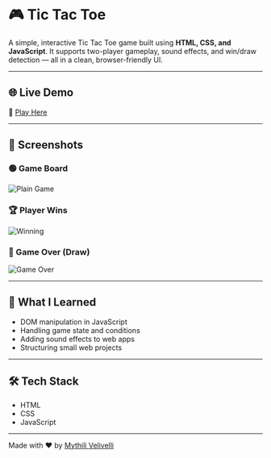 # 🎮 Tic Tac Toe

A simple, interactive Tic Tac Toe game built using **HTML, CSS, and JavaScript**. It supports two-player gameplay, sound effects, and win/draw detection — all in a clean, browser-friendly UI.

---

## 🌐 Live Demo

🔗 [Play Here](https://mythili-velivelli.github.io/TicTacToe/)

---

## 📸 Screenshots

### 🟢 Game Board
![Plain Game](images/plain-game.png)

### 🏆 Player Wins
![Winning](images/winning.png)

### 🔴 Game Over (Draw)
![Game Over](images/game-over.png)

---

## 🧠 What I Learned

- DOM manipulation in JavaScript  
- Handling game state and conditions  
- Adding sound effects to web apps  
- Structuring small web projects

---

## 🛠 Tech Stack

- HTML  
- CSS  
- JavaScript

---

Made with ❤️ by [Mythili Velivelli](https://github.com/Mythili-Velivelli)

